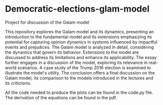 # Democratic-elections-glam-model
Project for discussion of the Galam model


This repository explores the Galam model and its dynamics, presenting an introduction to the fundamental model and its extensions emphasizing its potential for capturing opinion dynamics in systems influenced by impactful events and prejudices. The Galam model is analyzed in detail, considering the dynamics that govern its behavior. Extensions to the model are discussed to address its limitations and enhance its applicability. The essay further engages in a discussion of the model, exploring its relevance in real-world scenarios. A case study of the  Trump 2016 election is examined to illustrate the model's utility. The conclusion offers a final discussion on the Galam model, its comparison to the models introduced in the lectures and its criticisms. 


All the code needed to produce the plots can be found in the code.py file. The derivation of the equations can be found in the pdf.